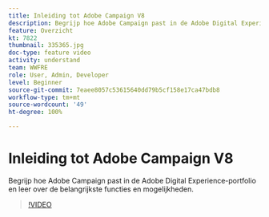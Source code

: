 ```yaml
---
title: Inleiding tot Adobe Campaign V8
description: Begrijp hoe Adobe Campaign past in de Adobe Digital Experience-portfolio en leer over de belangrijkste functies en mogelijkheden.
feature: Overzicht
kt: 7822
thumbnail: 335365.jpg
doc-type: feature video
activity: understand
team: WWFRE
role: User, Admin, Developer
level: Beginner
source-git-commit: 7eaee8057c53615640dd79b5cf158e17ca47bdb8
workflow-type: tm+mt
source-wordcount: '49'
ht-degree: 100%

---
```


# Inleiding tot Adobe Campaign V8

Begrijp hoe Adobe Campaign past in de Adobe Digital Experience-portfolio en leer over de belangrijkste functies en mogelijkheden.

>[!VIDEO](https://video.tv.adobe.com/v/335365?quality=12)
